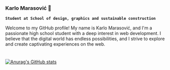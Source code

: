 ### Karlo Marasović 👋

**`Student at School of design, graphics and sustainable construction`**

Welcome to my GitHub profile! My name is Karlo Marasović, and I'm a passionate high school student with a deep interest in web development. I believe that the digital world has endless possibilities, and I strive to explore and create captivating experiences on the web.

#

[![Anurag's GitHub stats](https://github-readme-stats.vercel.app/api?username=karlo34&theme=transparent)](https://github.com/anuraghazra/github-readme-stats)

#

<!--
**karlo34/karlo34** is a ✨ _special_ ✨ repository because its `README.md` (this file) appears on your GitHub profile.

Here are some ideas to get you started:

- 🔭 I’m currently working on ...
- 🌱 I’m currently learning ...
- 👯 I’m looking to collaborate on ...
- 🤔 I’m looking for help with ...
- 💬 Ask me about ...
- 📫 How to reach me: ...
- 😄 Pronouns: ...
- ⚡ Fun fact: ...
-->
